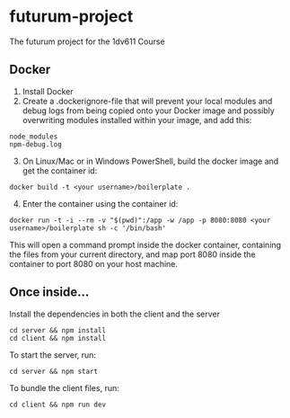 # futurum-project
The futurum project for the 1dv611 Course

## Docker

1. Install Docker
2. Create a .dockerignore-file that will prevent your local modules and debug logs from being copied onto your Docker image and possibly overwriting modules installed within your image, and add this:

```
node_modules
npm-debug.log
```

3. On Linux/Mac or in Windows PowerShell, build the docker image and get the container id:

```
docker build -t <your username>/boilerplate .
```

4. Enter the container using the container id:

```
docker run -t -i --rm -v "$(pwd)":/app -w /app -p 8080:8080 <your username>/boilerplate sh -c '/bin/bash'
```

This will open a command prompt inside the docker container, containing the files from your current directory, and map port 8080 inside the container to port 8080 on your host machine.

## Once inside...

Install the dependencies in both the client and the server

```
cd server && npm install
cd client && npm install
```

To start the server, run:

```
cd server && npm start
```

To bundle the client files, run:

```
cd client && npm run dev
```
